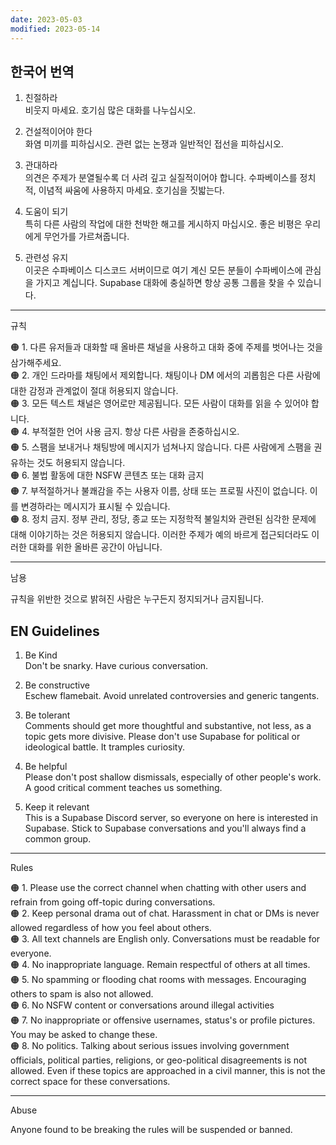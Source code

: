 ```yaml
---
date: 2023-05-03
modified: 2023-05-14
---
```


## 한국어 번역

1. 친절하라  
    비웃지 마세요. 호기심 많은 대화를 나누십시오.

2. 건설적이어야 한다  
    화염 미끼를 피하십시오. 관련 없는 논쟁과 일반적인 접선을 피하십시오.

3. 관대하라  
    의견은 주제가 분열될수록 더 사려 깊고 실질적이어야 합니다. 수파베이스를 정치적, 이념적 싸움에 사용하지 마세요. 호기심을 짓밟는다.

4. 도움이 되기  
    특히 다른 사람의 작업에 대한 천박한 해고를 게시하지 마십시오. 좋은 비평은 우리에게 무언가를 가르쳐줍니다.

5. 관련성 유지  
    이곳은 수파베이스 디스코드 서버이므로 여기 계신 모든 분들이 수파베이스에 관심을 가지고 계십니다. Supabase 대화에 충실하면 항상 공통 그룹을 찾을 수 있습니다.

---

규칙

🟠 1. 다른 유저들과 대화할 때 올바른 채널을 사용하고 대화 중에 주제를 벗어나는 것을 삼가해주세요.  
🟠 2. 개인 드라마를 채팅에서 제외합니다. 채팅이나 DM 에서의 괴롭힘은 다른 사람에 대한 감정과 관계없이 절대 허용되지 않습니다.  
🟠 3. 모든 텍스트 채널은 영어로만 제공됩니다. 모든 사람이 대화를 읽을 수 있어야 합니다.  
🟠 4. 부적절한 언어 사용 금지. 항상 다른 사람을 존중하십시오.  
🟠 5. 스팸을 보내거나 채팅방에 메시지가 넘쳐나지 않습니다. 다른 사람에게 스팸을 권유하는 것도 허용되지 않습니다.  
🟠 6. 불법 활동에 대한 NSFW 콘텐츠 또는 대화 금지  
🟠 7. 부적절하거나 불쾌감을 주는 사용자 이름, 상태 또는 프로필 사진이 없습니다. 이를 변경하라는 메시지가 표시될 수 있습니다.  
🟠 8. 정치 금지. 정부 관리, 정당, 종교 또는 지정학적 불일치와 관련된 심각한 문제에 대해 이야기하는 것은 허용되지 않습니다. 이러한 주제가 예의 바르게 접근되더라도 이러한 대화를 위한 올바른 공간이 아닙니다.

---

남용

규칙을 위반한 것으로 밝혀진 사람은 누구든지 정지되거나 금지됩니다.

## EN Guidelines

1. Be Kind  
    Don't be snarky. Have curious conversation.

2. Be constructive  
    Eschew flamebait. Avoid unrelated controversies and generic tangents.

3. Be tolerant  
    Comments should get more thoughtful and substantive, not less, as a topic gets more divisive. Please don't use Supabase for political or ideological battle. It tramples curiosity.

4. Be helpful  
    Please don't post shallow dismissals, especially of other people's work. A good critical comment teaches us something.

5. Keep it relevant  
    This is a Supabase Discord server, so everyone on here is interested in Supabase. Stick to Supabase conversations and you'll always find a common group.

---

Rules

🟠 1. Please use the correct channel when chatting with other users and refrain from going off-topic during conversations.  
🟠 2. Keep personal drama out of chat. Harassment in chat or DMs is never allowed regardless of how you feel about others.  
🟠 3. All text channels are English only. Conversations must be readable for everyone.  
🟠 4. No inappropriate language. Remain respectful of others at all times.  
🟠 5. No spamming or flooding chat rooms with messages. Encouraging others to spam is also not allowed.  
🟠 6. No NSFW content or conversations around illegal activities  
🟠 7. No inappropriate or offensive usernames, status's or profile pictures. You may be asked to change these.  
🟠 8. No politics. Talking about serious issues involving government officials, political parties, religions, or geo-political disagreements is not allowed. Even if these topics are approached in a civil manner, this is not the correct space for these conversations.

---

Abuse

Anyone found to be breaking the rules will be suspended or banned.
